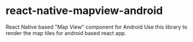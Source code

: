 # react-native-mapview-android
React Native based "Map View" component for Android
Use this library to render the map tiles for android based react app.

